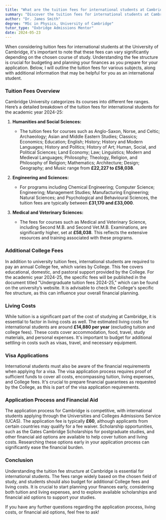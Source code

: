 ```yaml
---
title: "What are the tuition fees for international students at Cambridge University?"
summary: "Discover the tuition fees for international students at Cambridge University, varying by course for the 2024-25 academic year. Plan your budget effectively."
author: "Dr. James Smith"
degree: "MSc in Physics, University of Cambridge"
tutor_type: "Oxbridge Admissions Mentor"
date: 2024-05-23
---
```


When considering tuition fees for international students at the University of Cambridge, it's important to note that these fees can vary significantly depending on the chosen course of study. Understanding the fee structure is crucial for budgeting and planning your finances as you prepare for your application. Below, I will outline the tuition fees for various subjects, along with additional information that may be helpful for you as an international student.

### Tuition Fees Overview

Cambridge University categorizes its courses into different fee ranges. Here’s a detailed breakdown of the tuition fees for international students for the academic year 2024-25:

1. **Humanities and Social Sciences:**
   - The tuition fees for courses such as Anglo-Saxon, Norse, and Celtic; Archaeology; Asian and Middle Eastern Studies; Classics; Economics; Education; English; History; History and Modern Languages; History and Politics; History of Art; Human, Social, and Political Sciences; Land Economy; Law; Linguistics; Modern and Medieval Languages; Philosophy; Theology, Religion, and Philosophy of Religion; Mathematics; Architecture; Design; Geography; and Music range from **£22,227 to £58,038**.

2. **Engineering and Sciences:**
   - For programs including Chemical Engineering; Computer Science; Engineering; Management Studies; Manufacturing Engineering; Natural Sciences; and Psychological and Behavioural Sciences, the tuition fees are typically between **£31,170 and £33,000**.

3. **Medical and Veterinary Sciences:**
   - The fees for courses such as Medical and Veterinary Science, including Second M.B. and Second Vet.M.B. Examinations, are significantly higher, set at **£58,038**. This reflects the extensive resources and training associated with these programs.

### Additional College Fees

In addition to university tuition fees, international students are required to pay an annual College fee, which varies by College. This fee covers educational, domestic, and pastoral support provided by the College. For the academic year 2024-25, the specific fees will be published in the document titled "Undergraduate tuition fees 2024-25," which can be found on the university’s website. It is advisable to check the College's specific fee structure, as this can influence your overall financial planning.

### Living Costs

While tuition is a significant part of the cost of studying at Cambridge, it is essential to factor in living costs as well. The estimated living costs for international students are around **£14,880 per year** (excluding tuition and college fees). These costs cover accommodation, food, travel, study materials, and personal expenses. It's important to budget for additional settling-in costs such as visas, travel, and necessary equipment.

### Visa Applications

International students must also be aware of the financial requirements when applying for a visa. The visa application process requires proof of sufficient funds to cover all costs, encompassing tuition, living expenses, and College fees. It's crucial to prepare financial guarantees as requested by the College, as this is part of the visa application requirements.

### Application Process and Financial Aid

The application process for Cambridge is competitive, with international students applying through the Universities and Colleges Admissions Service (UCAS). The application fee is typically **£60**, although applicants from certain countries may qualify for a fee waiver. Scholarship opportunities, such as the Gates Cambridge Scholarships for postgraduate studies, and other financial aid options are available to help cover tuition and living costs. Researching these options early in your application process can significantly ease the financial burden.

### Conclusion

Understanding the tuition fee structure at Cambridge is essential for international students. The fees range widely based on the chosen field of study, and students should also budget for additional College fees and living costs. It is crucial to start planning your finances early, considering both tuition and living expenses, and to explore available scholarships and financial aid options to support your studies.

If you have any further questions regarding the application process, living costs, or financial aid options, feel free to ask!
    
